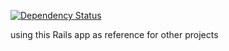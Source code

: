 [![Dependency Status](https://gemnasium.com/badges/github.com/toliveanddie/mhapp.svg)](https://gemnasium.com/github.com/toliveanddie/mhapp)

using this Rails app as reference for other projects
